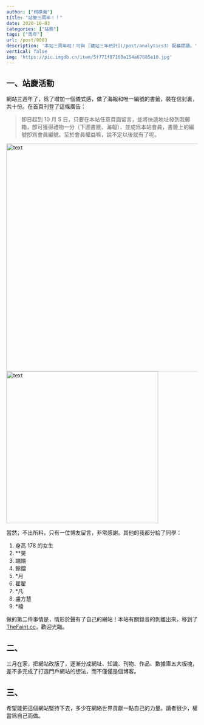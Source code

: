 ```yaml
---
author: ["柯棋瀚"]
title: "站慶三周年！！"
date: 2020-10-03
categories: ["站務"]
tags: ["周年"]
url: /post/0003
description: '本站三周年啦！可與 [建站三年統計](/post/analytics3) 配套閱讀。'
vertical: false
img: 'https://pic.imgdb.cn/item/5f771f87160a154a67685e10.jpg'
---
```


## 一、站慶活動

網站三週年了，爲了增加一個儀式感，做了海報和唯一編號的書籤，裝在信封裏，共十份。在首頁刊登了這條廣告：

> 卽日起到 10 月 5 日，只要在本站任意頁面留言，並將快遞地址發到我郵箱，卽可獲得禮物一分（下圖書籤、海報），並成爲本站會員，書籤上的編號卽爲會員編號。至於會員權益嘛，說不定以後就有了呢。

<img src="https://pic.imgdb.cn/item/5f60b5d2160a154a67382187.jpg" alt="text" width="600">

<img src="https://pic.imgdb.cn/item/5f60da9d160a154a6741c6fa.jpg" alt="text" width="400">

當然，不出所料，只有一位博友留言，非常感謝。其他的我都分給了同學：

1. 身高 178 的女生
2. **昊
3. 端端
4. 鈴鐺
5. *月
6. 翟翟
7. *凡
8. 盧方慧
9. *楠

做的第二件事情是，情形於聲有了自己的網站！本站有關錄音的剝離出來，移到了 <a href="https://thefaint.cc" target="_blank">TheFaint.cc</a>，歡迎光臨。

## 二、

三月在家，把網站改版了，逐漸分成網址、知識、刊物、作品、數據庫五大板塊，差不多完成了打造門戶網站的想法，而不僅僅是個博客。

## 三、

希望能把這個網站堅持下去，多少在網絡世界貢獻一點自己的力量。讀者很少，權當爲自己而做。